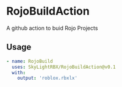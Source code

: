 # RojoBuildAction
A github action to buid Rojo Projects


## Usage

```yml
- name: RojoBuild
  uses: SkyLightRBX/RojoBuildAction@v0.1
  with:
    output: 'roblox.rbxlx'
```
